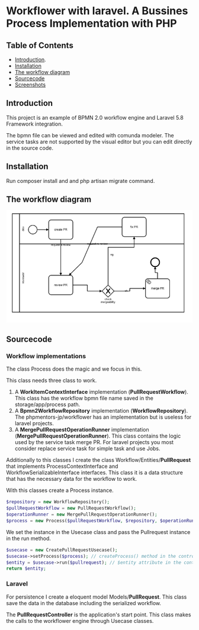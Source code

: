 # Workflower with laravel. A Bussines Process Implementation with PHP

## Table of Contents

- [Introduction](#introduccion).
- [Installation](#installation)
- [The workflow diagram](#the-workflow-diagram)
- [Sourcecode](#sourcecode)
- [Screenshots](#screenshots)

## Introduction

This project is an example of BPMN 2.0 workflow engine and Laravel 5.8 Framework integration.

The bpmn file can be viewed and edited with comunda modeler. The service tasks are not supported by the visual editor but you can edit directly in the source code.

## Installation

Run composer install and and php artisan migrate command.

## The workflow diagram

![documentation/img/pullrequest_process.png](documentation/img/pullrequest_process.png)

## Sourcecode

### Workflow implementations

The class Process does the magic and we focus in this.

This class needs three class to work.

1. A **WorkItemContextInterface** implementation (**PullRequestWorkflow**).  This class has the workflow bpmn file name saved in the storage/app/process path.
2. A **Bpmn2WorkflowRepository** implementation (**WorkflowRepository**). The phpmentors-jp/workflower has an implementation but is useless for laravel projects.
3. A **MergePullRequestOperationRunner** implementation (**MergePullRequestOperationRunner**). This class contains the logic used by the service task merge PR. For laravel projects you most consider replace service task for simple task and use Jobs.

Additionally to this classes I create the class Workflow/Entities/**PullRequest** that implements ProcessContextInterface and WorkflowSerializableInterface interfaces. This class it is a data structure that has the necessary data for the workflow to work.

With this classes create a Process instance. 

```php
$repository = new WorkflowRepository();
$pullRequestWorkflow = new PullRequestWorkflow();
$operationRunner = new MergePullRequestOperationRunner();
$process = new Process($pullRequestWorkflow, $repository, $operationRunner);
```
We set the instance in the Usecase class and pass the Pullrequest instance in the run method.

```php
$usecase = new CreatePullRequestUsecase();
$usecase->setProcess($process); // createProcess() method in the controller class
$entity = $usecase->run($pullrequest); // $entity attribute in the controller class
return $entity;
```
### Laravel

For persistence I create a eloquent model Models/**PullRequest**. This class save the data in the database including the serialized workflow.

The **PullRequestController** is the application's start point. This class makes the calls to the workflower engine through Usecase classes.
